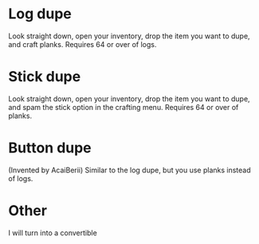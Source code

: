 # Log dupe
Look straight down, open your inventory, drop the item you want to dupe, and craft planks. Requires 64 or over of logs.
# Stick dupe
Look straight down, open your inventory, drop the item you want to dupe, and spam the stick option in the crafting menu. Requires 64 or over of planks.
# Button dupe
(Invented by AcaiBerii) Similar to the log dupe, but you use planks instead of logs.
# Other
I will turn into a convertible
